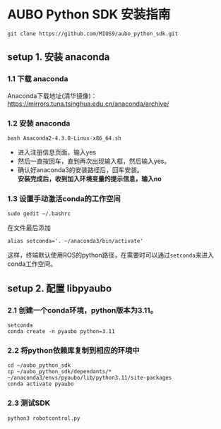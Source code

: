 # AUBO Python SDK 安装指南 
```
git clone https://github.com/MIOS9/aubo_python_sdk.git
```

## setup 1. 安装 anaconda
### 1.1 下载 anaconda  
Anaconda下载地址(清华镜像)：<https://mirrors.tuna.tsinghua.edu.cn/anaconda/archive/> 
### 1.2 安装 anaconda  
```
bash Anaconda2-4.3.0-Linux-x86_64.sh
```
* 进入注册信息页面，输入yes   
* 然后一直按回车，直到再次出现输入框，然后输入yes。  
* 确认好anaconda3的安装路径后，回车安装。  
**安装完成后，收到加入环境变量的提示信息，输入no**  
### 1.3 设置手动激活conda的工作空间  
```
sudo gedit ~/.bashrc
```  
在文件最后添加  
```
alias setconda='. ~/anaconda3/bin/activate'
```
这样，终端默认使用ROS的python路径，在需要时可以通过`setconda`来进入conda工作空间。

## setup 2. 配置 libpyaubo
### 2.1 创建一个conda环境，python版本为3.11。
```
setconda
conda create -n pyaubo python=3.11
```
### 2.2 将python依赖库复制到相应的环境中
```
cd ~/aubo_python_sdk
cp ~/aubo_python_sdk/dependants/* ~/anaconda3/envs/pyaubo/lib/python3.11/site-packages
conda activate pyaubo
```

### 2.3 测试SDK
```
python3 robotcontrol.py
```

